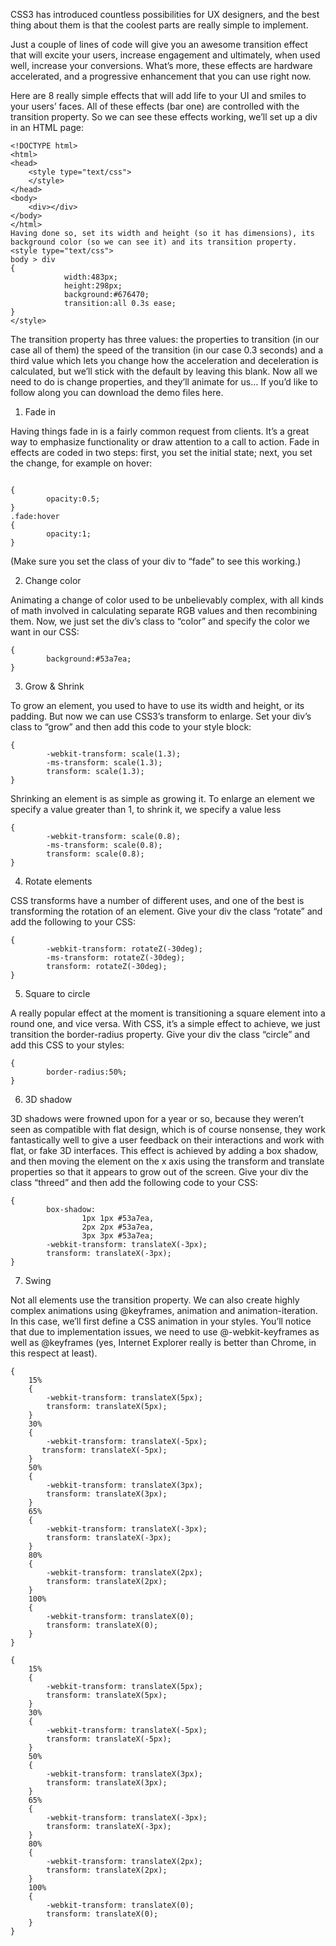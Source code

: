 CSS3 has introduced countless possibilities for UX designers, and the best thing about them is that the coolest parts are really simple to implement.

Just a couple of lines of code will give you an awesome transition effect that will excite your users, increase engagement and ultimately, when used well, increase your conversions. What’s more, these effects are hardware accelerated, and a progressive enhancement that you can use right now.

Here are 8 really simple effects that will add life to your UI and smiles to your users’ faces.
All of these effects (bar one) are controlled with the transition property. So we can see these effects working, we’ll set up a div in an HTML page:
```
<!DOCTYPE html>
<html>
<head>
    <style type="text/css">
    </style>
</head>
<body>
    <div></div>
</body>
</html>
Having done so, set its width and height (so it has dimensions), its background color (so we can see it) and its transition property.
<style type="text/css">
body > div
{
            width:483px;
            height:298px;
            background:#676470;
            transition:all 0.3s ease;
}
</style>
```
The transition property has three values: the properties to transition (in our case all of them) the speed of the transition (in our case 0.3 seconds) and a third value which lets you change how the acceleration and deceleration is calculated, but we’ll stick with the default by leaving this blank.
Now all we need to do is change properties, and they’ll animate for us…
If you’d like to follow along you can download the demo files here.

 
1. Fade in

Having things fade in is a fairly common request from clients. It’s a great way to emphasize functionality or draw attention to a call to action.
Fade in effects are coded in two steps: first, you set the initial state; next, you set the change, for example on hover:
```

{
        opacity:0.5;
}
.fade:hover
{
        opacity:1;
}
```
(Make sure you set the class of your div to “fade” to see this working.)

 
2. Change color

Animating a change of color used to be unbelievably complex, with all kinds of math involved in calculating separate RGB values and then recombining them. Now, we just set the div’s class to “color” and specify the color we want in our CSS:

```
{
        background:#53a7ea;
}
```
 
3. Grow & Shrink

To grow an element, you used to have to use its width and height, or its padding. But now we can use CSS3’s transform to enlarge.
Set your div’s class to “grow” and then add this code to your style block:
```
{
        -webkit-transform: scale(1.3);
        -ms-transform: scale(1.3);
        transform: scale(1.3);
}
```

Shrinking an element is as simple as growing it. To enlarge an element we specify a value greater than 1, to shrink it, we specify a value less 

```
{
        -webkit-transform: scale(0.8);
        -ms-transform: scale(0.8);
        transform: scale(0.8);
}

 ```

4. Rotate elements

CSS transforms have a number of different uses, and one of the best is transforming the rotation of an element. Give your div the class “rotate” and add the following to your CSS:

```
{
        -webkit-transform: rotateZ(-30deg);
        -ms-transform: rotateZ(-30deg);
        transform: rotateZ(-30deg);
}

 ```

5. Square to circle


A really popular effect at the moment is transitioning a square element into a round one, and vice versa. With CSS, it’s a simple effect to achieve, we just transition the border-radius property.
Give your div the class “circle” and add this CSS to your styles:

```
{
        border-radius:50%;
}

 ```

6. 3D shadow

3D shadows were frowned upon for a year or so, because they weren’t seen as compatible with flat design, which is of course nonsense, they work fantastically well to give a user feedback on their interactions and work with flat, or fake 3D interfaces.
This effect is achieved by adding a box shadow, and then moving the element on the x axis using the transform and translate properties so that it appears to grow out of the screen.
Give your div the class “threed” and then add the following code to your CSS:

```
{
        box-shadow:
                1px 1px #53a7ea,
                2px 2px #53a7ea,
                3px 3px #53a7ea;
        -webkit-transform: translateX(-3px);
        transform: translateX(-3px);
}
```
 
7. Swing

Not all elements use the transition property. We can also create highly complex animations using @keyframes, animation and animation-iteration.
In this case, we’ll first define a CSS animation in your styles. You’ll notice that due to implementation issues, we need to use @-webkit-keyframes as well as @keyframes (yes, Internet Explorer really is better than Chrome, in this respect at least).

```
{
    15%
    {
        -webkit-transform: translateX(5px);
        transform: translateX(5px);
    }
    30%
    {
        -webkit-transform: translateX(-5px);
       transform: translateX(-5px);
    } 
    50%
    {
        -webkit-transform: translateX(3px);
        transform: translateX(3px);
    }
    65%
    {
        -webkit-transform: translateX(-3px);
        transform: translateX(-3px);
    }
    80%
    {
        -webkit-transform: translateX(2px);
        transform: translateX(2px);
    }
    100%
    {
        -webkit-transform: translateX(0);
        transform: translateX(0);
    }
}

{
    15%
    {
        -webkit-transform: translateX(5px);
        transform: translateX(5px);
    }
    30%
    {
        -webkit-transform: translateX(-5px);
        transform: translateX(-5px);
    }
    50%
    {
        -webkit-transform: translateX(3px);
        transform: translateX(3px);
    }
    65%
    {
        -webkit-transform: translateX(-3px);
        transform: translateX(-3px);
    }
    80%
    {
        -webkit-transform: translateX(2px);
        transform: translateX(2px);
    }
    100%
    {
        -webkit-transform: translateX(0);
        transform: translateX(0);
    }
}
